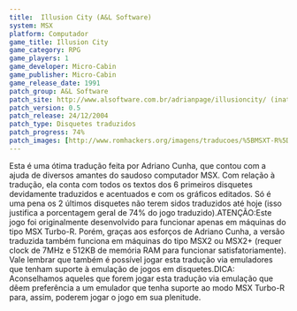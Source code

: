 ```yaml
---
title:  Illusion City (A&L Software)
system: MSX
platform: Computador
game_title: Illusion City
game_category: RPG
game_players: 1
game_developer: Micro-Cabin
game_publisher: Micro-Cabin
game_release_date: 1991
patch_group: A&L Software
patch_site: http://www.alsoftware.com.br/adrianpage/illusioncity/ (inativo)
patch_version: 0.5
patch_release: 24/12/2004
patch_type: Disquetes traduzidos
patch_progress: 74%
patch_images: [http://www.romhackers.org/imagens/traducoes/%5BMSXT-R%5D%20Illusion%20City%20-%20A&L%20Software%20-%201.png,http://www.romhackers.org/imagens/traducoes/%5BMSXT-R%5D%20Illusion%20City%20-%20A&L%20Software%20-%202.png,http://www.romhackers.org/imagens/traducoes/%5BMSXT-R%5D%20Illusion%20City%20-%20A&L%20Software%20-%203.png]
---
```

Esta é uma ótima tradução feita por Adriano Cunha, que contou com a ajuda de diversos amantes do saudoso computador MSX. Com relação à tradução, ela conta com todos os textos dos 6 primeiros disquetes devidamente traduzidos e acentuados e com os gráficos editados. Só é uma pena os 2 últimos disquetes não terem sidos traduzidos até hoje (isso justifica a porcentagem geral de 74% do jogo traduzido).ATENÇÃO:Este jogo foi originalmente desenvolvido para funcionar apenas em máquinas do tipo MSX Turbo-R. Porém, graças aos esforços de Adriano Cunha, a versão traduzida também funciona em máquinas do tipo MSX2 ou MSX2+ (requer clock de 7MHz e 512KB de memória RAM para funcionar satisfatoriamente). Vale lembrar que também é possível jogar esta tradução via emuladores que tenham suporte à emulação de jogos em disquetes.DICA: Aconselhamos aqueles que forem jogar esta tradução via emulação que dêem preferência a um emulador que tenha suporte ao modo MSX Turbo-R para, assim, poderem jogar o jogo em sua plenitude.